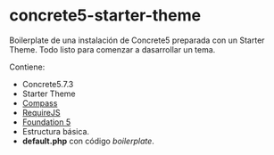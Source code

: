 concrete5-starter-theme
=======================

Boilerplate de una instalación de Concrete5 preparada con un Starter Theme. Todo listo para comenzar a dasarrollar un tema.

Contiene:
- Concrete5.7.3
- Starter Theme
 - [Compass](http://compass-style.org/)
 - [RequireJS](http://requirejs.org/)
 - [Foundation 5](http://foundation.zurb.com/)
 - Estructura básica.
 - __default.php__ con código _boilerplate_.
